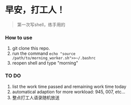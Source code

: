 # 早安，打工人！
> 第一次写shell，练手用的

### How to use
1. git clone this repo.
2. run the command ```echo "source /path/to/morning_worker.sh">>~/.bashrc```
3. reopen shell and type "morning"

### TO DO
1. list the work time passed and remaining work time today
2. automatical adaption for more workload: 945, 007, etc...
3. 整点打工人语录随机放送

